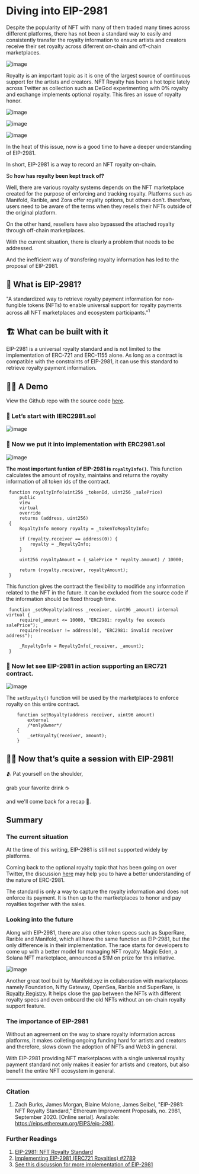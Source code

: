 # Diving into EIP-2981

Despite the popularity of NFT with many of them traded many times across different platforms, there has not been a standard way to easily and consistently transfer the royalty information to ensure artists and creators receive their set royalty across diferrent on-chain and off-chain marketplaces.

![image](https://user-images.githubusercontent.com/48362877/196007439-850c1527-4c23-4a07-92aa-f8ae279f1e98.png)

Royalty is an important topic as it is one of the largest source of continuous support for the artists and creators. NFT Royalty has been a hot topic lately across Twitter as collection such as DeGod experimenting with 0% royalty and exchange implements optional royalty. This fires an issue of royalty honor. 

![image](https://user-images.githubusercontent.com/48362877/196007510-69754078-652f-41e9-878d-310108d5835d.png)

![image](https://user-images.githubusercontent.com/48362877/196007781-edd17148-7e40-4232-afba-5fcafff6af22.png)

![image](https://user-images.githubusercontent.com/48362877/196007700-1df1bb6c-fdc4-4468-85e2-02856dc13109.png)

In the heat of this issue, now is a good time to have a deeper understanding of EIP-2981. 

In short, EIP-2981 is a way to record an NFT royalty on-chain.

So **how has royalty been kept track of?**

Well, there are various royalty systems depends on the NFT marketplace created for the purpose of enforcing and tracking royalty. Platforms such as Manifold, Rarible, and Zora offer royalty options, but others don’t. therefore, users need to be aware of the terms when they resells their NFTs outside of the original platform. 

On the other hand, resellers have also bypassed the attached royalty through off-chain marketplaces. 

With the current situation, there is clearly a problem that needs to be addressed.

And the inefficient way of transfering royalty information has led to the proposal of EIP-2981.

## 👑 What is EIP-2981? 

"A standardized way to retrieve royalty payment information for non-fungible tokens (NFTs) to enable universal support for royalty payments across all NFT marketplaces and ecosystem participants."<sup>1</sup>
     
## 🏗️ What can be built with it

EIP-2981 is a universal royalty standard and is not limited to the implementation of ERC-721 and ERC-1155 alone. As long as a contract is compatible with the constraints of EIP-2981, it can use this standard to retrieve royalty payment information.  

## 🧑‍🍳 A Demo

View the Github repo with the source code [here](https://github.com/UsuaOSilver/crystalize.dev-research/tree/main/contracts).

### 📍 Let’s start with **IERC2981.sol**

![image](https://user-images.githubusercontent.com/48362877/196006210-a6925a92-5b01-441d-ae58-df30e4ea47f3.png)


### 📍 Now we put it into implementation with **ERC2981.sol**

![image](https://user-images.githubusercontent.com/48362877/196006164-692c8cf9-f8a4-4824-b287-e0e592aa130e.png)

     
**The most important funtion of EIP-2981 is `royaltyInfo()`.** This function calculates the amount of royalty, maintains and returns the royalty information of all token ids of the contract.

     function royaltyInfo(uint256 _tokenId, uint256 _salePrice) 
         public 
         view 
         virtual 
         override 
         returns (address, uint256) 
     {
         RoyaltyInfo memory royalty = _tokenToRoyaltyInfo;

         if (royalty.receiver == address(0)) {
             royalty = _RoyaltyInfo;
         }

         uint256 royaltyAmount = (_salePrice * royalty.amount) / 10000;

         return (royalty.receiver, royaltyAmount);
     }
     
This function gives the contract the flexibility to modifide any information related to the NFT in the future. It can be excluded from the source code if the information should be fixed through time. 
     
     function _setRoyalty(address _receiver, uint96 _amount) internal virtual {
         require(_amount <= 10000, "ERC2981: royalty fee exceeds salePrice");
         require(receiver != address(0), "ERC2981: invalid receiver address");

         _RoyaltyInfo = RoyaltyInfo(_receiver, _amount);
     }

     
### 📍 Now let see EIP-2981 in action supporting an ERC721 contract.

![image](https://user-images.githubusercontent.com/48362877/196006101-612aa307-6181-4f43-9619-ab34d55bfb8d.png)

The `setRoyalty()` function will be used by the marketplaces to enforce royalty on this entire contract. 
   
        function setRoyalty(address receiver, uint96 amount)
            external
            /*onlyOwner*/
        {
            _setRoyalty(receiver, amount);
        }

## 😮‍💨 Now that’s quite a session with EIP-2981! 

🫂 Pat yourself on the shoulder, 

grab your favorite drink ☕ 

and we'll come back for a recap 🏁.
    
## **Summary**

### The current situation

At the time of this writing, EIP-2981 is still not supported widely by platforms. 

Coming back to the optional royalty topic that has been going on over Twitter, the discussion [here](https://eips.ethereum.org/EIPS/eip-2981#optional-royalty-payments[Rationale]) may help you to have a better understanding of the nature of ERC-2981. 

The standard is only a way to capture the royalty information and does not enforce its payment. It is then up to the martketplaces to honor and pay royalties together with the sales. 

### Looking into the future

Along with EIP-2981, there are also other token specs such as SuperRare, Rarible and Manifold, which all have the same function as EIP-2981, but the only difference is in their implementation. The race starts for developers to come up with a better model for managing NFT royalty. Magic Eden, a Solana NFT marketplace, announced a $1M on prize for this initiative.

![image](https://user-images.githubusercontent.com/48362877/196010077-b1a803bf-058c-41de-aae4-e660e4bbcf4f.png)

Another great tool built by Manifold.xyz in collaboration with marketplaces namely Foundation, Nifty Gateway, OpenSea, Rarible and SuperRare, is [Royalty Registry](https://royaltyregistry.xyz/lookup). It helps close the gap between the NFTs with different royalty specs and even onboard the old NFTs without an on-chain royalty support feature.

###  The importance of EIP-2981

Without an agreement on the way to share royalty information across platforms, it makes colleting ongoing funding hard for artists and creators and therefore, slows down the adoption of NFTs and Web3 in general.

With EIP-2981 providing NFT marketplaces with a single universal royalty payment standard not only makes it easier for artists and creators, but also benefit the entire NFT ecosystem in general.

--------

### Citation

1. Zach Burks, James Morgan, Blaine Malone, James Seibel, "EIP-2981: NFT Royalty Standard," Ethereum Improvement Proposals, no. 2981, September 2020. [Online serial]. Available: https://eips.ethereum.org/EIPS/eip-2981.

### Further Readings
1. [EIP-2981: NFT Royalty Standard](https://eips.ethereum.org/EIPS/eip-2981)
2. [Implementing EIP-2981 (ERC721 Royalties) #2789](https://github.com/OpenZeppelin/openzeppelin-contracts/issues/2789)
3. [See this discussion for more implementation of EIP-2981](https://forum.openzeppelin.com/t/has-anyone-implemented-eip-2981/14547)
